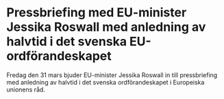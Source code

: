 # Pressbriefing med EU-minister Jessika Roswall med anledning av halvtid i det svenska EU-ordförandeskapet

Fredag den 31 mars bjuder EU-minister Jessika Roswall in till pressbriefing med anledning av halvtid i det svenska ordförandeskapet i Europeiska unionens råd.
